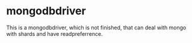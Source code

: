 # mongodbdriver

This is a mongodbdriver, which is not finished, that can deal with mongo with shards and have readpreferrence.  
